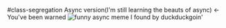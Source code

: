 #class-segregation
Async version(I'm still learning the beauts of async) <- You've been warned
![*funny async meme I found by duckduckgoin'*](https://programmerhumor.io/wp-content/uploads/2021/06/programmerhumor-io-programming-memes-e00d7d84c0f0641.png "core dumped")
